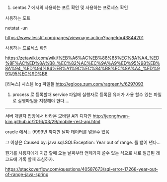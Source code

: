 ## 
1. centos 7 에서의 사용하는 포트 확인 및 사용하는 프로세스 확인 

사용하는 포트 

netstat -un

https://www.lesstif.com/pages/viewpage.action?pageId=43844201


사용하는 프로세스 확인 

https://zetawiki.com/wiki/%EB%A6%AC%EB%88%85%EC%8A%A4_%ED%8F%AC%ED%8A%B8_%EC%82%AC%EC%9A%A9%ED%95%98%EB%8A%94_%ED%94%84%EB%A1%9C%EC%84%B8%EC%8A%A4_%ED%99%95%EC%9D%B8


[리눅스] 시스템 log 파일들
http://egloos.zum.com/ragreen/v/6297093





1. process 로 등록할때 service 파일에 실행자로 등록된 유저가 사용 할수 있는 파일로 실행파일을 지정해야 한다.... 

------------


서버 개발자 입장에서 바라본 모바일 API 디자인
http://jeonghwan-kim.github.io/2016/03/29/mobile-rest-api.html



oracle 에서는 9999년 까지만 날짜 데이터를 넣을수 있음 

그 이상은 Caused by: java.sql.SQLException: Year out of range. 를 뱉어 낸다...

뭔가를 사용자에게 지급 할때 오늘 날짜부터 언제가지 쓸수 있는 식으로 새로 발급된 레코드에 기록 할때 조심하자. 

https://stackoverflow.com/questions/40587673/sql-error-17268-year-out-of-range-java-spring
